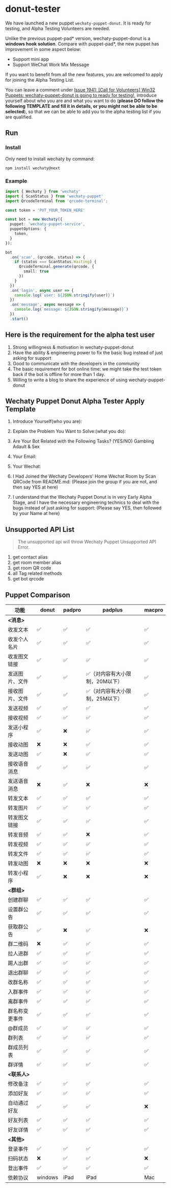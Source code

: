 # donut-tester

We have launched a new puppet `wechaty-puppet-donut`. It is ready for testing, and Alpha Testing Volunteers are needed.

Unlike the previous puppet-pad* version, wechaty-puppet-donut is a **windows hook solution**. Compare with puppet-pad*, the new puppet has improvement in some aspect below:

- Support mini app
- Support WeChat Work Mix Message

If you want to benefit from all the new features, you are welcomed to apply for joining the Alpha Testing List.

You can leave a comment under [Issue 1941: [Call for Volunteers] Win32 Puppets: wechaty-puppet-donut is going to ready for testing!](https://github.com/wechaty/wechaty/issues/1941), introduce yourself about who you are and what you want to do (**please DO follow the following TEMPLATE and fill it in details, or you might not be able to be selected**), so that we can be able to add you to the alpha testing list if you are qualified.

## Run

### Install
Only need to install wechaty by command:
```
npm install wechaty@next
```

### Example
```ts
import { Wechaty } from 'wechaty'
import { ScanStatus } from 'wechaty-puppet'
import QrcodeTerminal from 'qrcode-terminal';

const token = 'PUT_YOUR_TOKEN_HERE'

const bot = new Wechaty({
  puppet: 'wechaty-puppet-service',
  puppetOptions: {
    token,
  }
});

bot
  .on('scan', (qrcode, status) => {
    if (status === ScanStatus.Waiting) {
      QrcodeTerminal.generate(qrcode, {
        small: true
      })
    }
  })
  .on('login', async user => {
    console.log(`user: ${JSON.stringify(user)}`)
  })
  .on('message', async message => {
    console.log(`message: ${JSON.stringify(message)}`)
  })
  .start()
```

## Here is the requirement for the alpha test user

1. Strong willingness & motivation in wechaty-puppet-donut
2. Have the ability & engineering power to fix the basic bug instead of just asking for support
3. Good to communicate with the developers in the community
4. The basic requirement for bot online time: we might take the test token back if the bot is offline for more than 1 day.
5. Willing to write a blog to share the experience of using wechaty-puppet-donut

## Wechaty Puppet Donut Alpha Tester Apply Template

1. Introduce Yourself(who you are):

2. Explain the Problem You Want to Solve:(what you do):

3. Are Your Bot Related with the Following Tasks? (YES/NO)
Gambling
Adault & Sex

4. Your Email:

5. Your Wechat:

6. I Had Joined the Wechaty Developers' Home Wechat Room by Scan QRCode from README.md: (Please join the group if you are not, and then say YES at here)

7. I understand that the Wechaty Puppet Donut is in very Early Alpha Stage, and I have the necessary engineering technics to deal with the bugs instead of just asking for support: (Please say YES, then followed by your Name at here)

## Unsupported API List
> The unsupported api will throw Wechaty Puppet Unsupported API Error.

1. get contact alias
2. get room member alias
3. get room QR code
4. all Tag related methods
5. get bot qrcode


## Puppet Comparison

功能 | donut | padpro | padplus | macpro
---|---|---|---|---
 **<消息>**|  |  |
 收发文本| ✅ | ✅ |✅ |✅
 收发个人名片| ✅ | ✅ |✅ |✅
 收发图文链接| ✅ | ✅ |✅ |✅
 发送图片、文件| ✅ | ✅ | ✅（对内容有大小限制，20M以下） |✅
 接收图片、文件| ✅ | ✅ | ✅（对内容有大小限制，25M以下） |✅
 发送视频| ✅ | ✅ | ✅ | ✅
 接收视频| ✅ | ✅ | ✅ | ✅
 发送小程序| ✅ | ❌ | ✅ | ✅
 接收动图| ❌ | ❌ | ✅ | ✅
 发送动图| ✅ | ❌ | ✅ | ✅
 接收语音消息| ✅ | ✅ | ✅ | ✅
 发送语音消息| ❌ | ✅ | ❌ | ❌
 转发文本| ✅ | ✅ | ✅ | ✅
 转发图片| ✅ | ✅ | ✅ | ✅
 转发图文链接| ✅ | ✅ | ✅ | ✅
 转发音频| ✅ | ✅ | ❌ | ✅
 转发视频| ✅ | ✅ | ✅ | ✅
 转发文件| ✅ | ✅ | ✅ | ✅
 转发动图| ❌ | ❌ | ❌ | ❌
 转发小程序| ✅ | ❌ | ❌ | ❌
 **<群组>**|  |  |  |
 创建群聊|✅|✅|✅|✅
 设置群公告|✅|✅|✅|✅
 获取群公告|✅|❌|✅|❌
 群二维码|❌|✅|✅|✅
 拉人进群|✅|✅|✅|✅
 踢人出群|✅|✅|✅|✅
 退出群聊|✅|✅|✅|✅
 改群名称|✅|✅|✅|✅
 入群事件|✅|✅|✅|✅
 离群事件|✅|✅|✅|✅
 群名称变更事件|✅|✅|✅|✅
 @群成员|✅|✅|✅|✅
 群列表|✅|✅|✅|✅
 群成员列表|✅|✅|✅|✅
 群详情|✅|✅|✅|✅
 **<联系人>**|  |  |  |
 修改备注|✅|✅|✅|✅
 添加好友|✅|✅|✅|✅
 自动通过好友|✅|✅|✅|❌
 好友列表|✅|✅|✅|✅
 好友详情|✅|✅|✅|✅
 **<其他>**|  |  |  |
 登录事件|✅|✅|✅|✅
 扫码状态|❌|✅|✅|❌
 登出事件|✅|✅|✅|✅
 依赖协议|windows|iPad|iPad|Mac|
